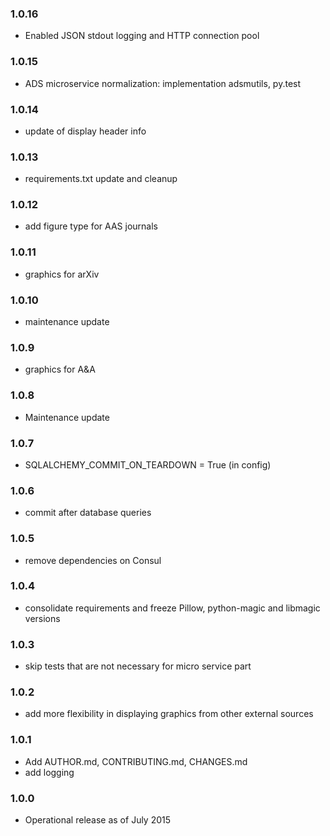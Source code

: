 ### 1.0.16
 
* Enabled JSON stdout logging and HTTP connection pool
 
### 1.0.15

* ADS microservice normalization: implementation adsmutils, py.test

### 1.0.14

* update of display header info

### 1.0.13

* requirements.txt update and cleanup

### 1.0.12

* add figure type for AAS journals

### 1.0.11

* graphics for arXiv

### 1.0.10

* maintenance update

### 1.0.9

* graphics for A&A

### 1.0.8

* Maintenance update

### 1.0.7

* SQLALCHEMY_COMMIT_ON_TEARDOWN = True (in config)

### 1.0.6

* commit after database queries

### 1.0.5

* remove dependencies on Consul

### 1.0.4

* consolidate requirements and freeze Pillow, python-magic and libmagic versions

### 1.0.3

* skip tests that are not necessary for micro service part

### 1.0.2

* add more flexibility in displaying graphics from other external sources

### 1.0.1

* Add AUTHOR.md, CONTRIBUTING.md, CHANGES.md
* add logging

### 1.0.0

* Operational release as of July 2015
